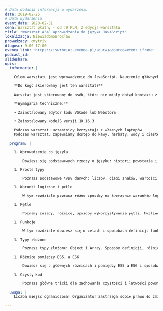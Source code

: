 ```yaml
---
# Data dodania informacji o wydarzeniu
date: 2019-02-25
# Data wydarzenia
event_date: 2020-02-01
cena: Warsztat płatny - od 79 PLN, 2 edycja warsztatu
title: "Warsztat #345 Wprowadzenie do języka JavaScript"
lokalizacja: NiewiadomoWroclaw
prowadzacy: dmytriv
dlugosc: 9:00-17:00
evenea_link: "https://jswro0102.evenea.pl/?out=1&source=event_iframe"
podcast_id:
slideshare:
opis:
  informacje: |

    Celem warsztatu jest wprowadzenie do JavaScript. Nauczenie głównych zasad i możliwości tego języka. Usystematyzowanie wiedzy i zapoznanie z używanymi praktykami i standardami. Przyjrzenie się zmianom pomiędzy ES5 a ES6.

    **Do kogo skierowany jest ten warsztat?**
    
    Warsztat jest skierowany do osób, które nie miały dotąd kontaktu z JavaScript, chcących zacząć przygodę w świecie Front-End.

    **Wymagania techniczne:**

    • Zainstalowany edytor kodu VSCode lub Webstorm
   
    • Zainstalowany NodeJS wersji 10.16.3

    Podczas warsztatu uczestnicy korzystają z własnych laptopów. 
    Podczas warsztatu zapewniamy dostęp do kawy, herbaty, wody i ciastek. W porze obiadowej zapewniamy pizzę.

  program: |

    1. Wprowadzenie do języka

        Dowiesz się podstawowych rzeczy o języku: historii powstania i rozwoju, strefach wykorzystania, cechach, zaletach i wadach w porównaniu do innych języków, istniejących typach danych.

    1. Proste typy

        Poznasz podstawowe typy danych: liczby, ciągi znaków, wartości bólowe, null i undefined. Dowiesz się o przydatnych metodach dla wydajnej i szybkiej pracy z nimi.

    1. Warunki logiczne i pętle

        W tym rozdziale poznasz różne sposoby na tworzenie warunków logicznych, ich różnice i miejsca wykorzystania wraz z operatorami logicznymi.

    1. Pętle

        Poznamy zasady, różnice, sposoby wykorzystywania pętli. Możliwości przerwania i pominięcia iteracji.

    1. Funkcje

        W tym rozdziale dowiesz się o celach i sposobach definicji funkcji. O przyjmowanych argumentach, możliwości zabezpieczenia od nieprzekazanych argumentów, jak również o zasięgu leksykalnym zmiennych i domknięciu.

    1. Typy złożone

        Poznasz typy złożone: Object i Array. Sposoby definicji, różnicę od prostych, sposoby przechowywania w pamięci, a także przydatne metody do pracy takie jak pętle.

    1. Różnice pomiędzy ES5, a ES6

        Dowiesz się o głównych różnicach i pomiędzy ES5 a ES6 i sposobach transpilacji.

    1. Czysty kod

        Poznasz główne tricki dla zachowania czystości i łatwości powstającego kodu.

  uwaga: |
    Liczba miejsc ograniczona! Organizator zastrzega sobie prawo do zmiany lokalizacji wydarzenia oraz jego odwołania w przypadku niezgłoszenia się minimalnej liczby uczestników.

---
```

